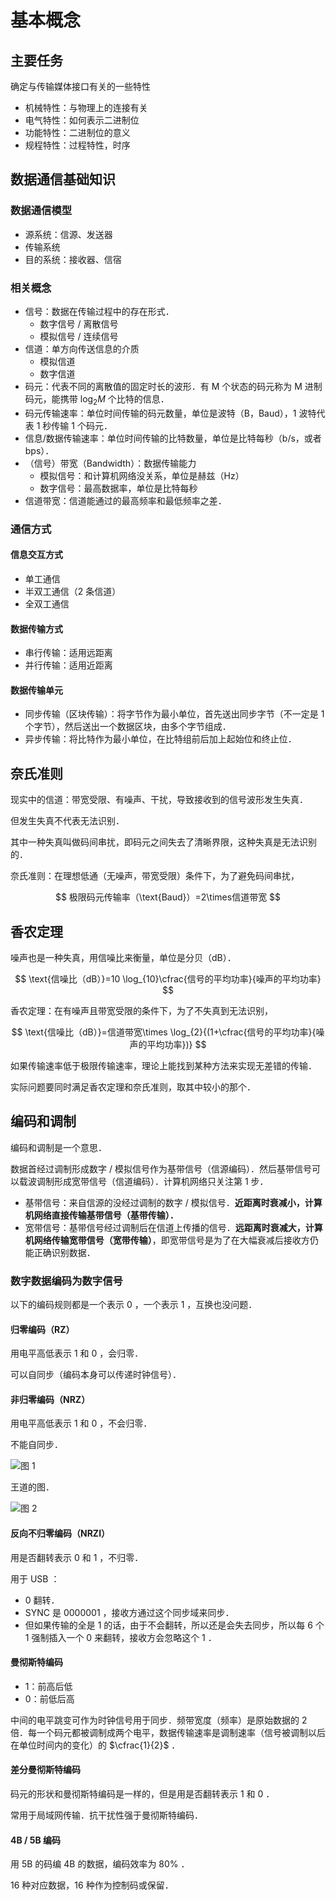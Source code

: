 # 基本概念

## 主要任务

确定与传输媒体接口有关的一些特性

- 机械特性：与物理上的连接有关
- 电气特性：如何表示二进制位
- 功能特性：二进制位的意义
- 规程特性：过程特性，时序

## 数据通信基础知识

### 数据通信模型

- 源系统：信源、发送器
- 传输系统
- 目的系统：接收器、信宿

### 相关概念

- 信号：数据在传输过程中的存在形式．
  - 数字信号 / 离散信号
  - 模拟信号 / 连续信号
- 信道：单方向传送信息的介质
  - 模拟信道
  - 数字信道
- 码元：代表不同的离散值的固定时长的波形．有 M 个状态的码元称为 M 进制码元，能携带 $\log_2 M$ 个比特的信息．
- 码元传输速率：单位时间传输的码元数量，单位是波特（B，Baud），1 波特代表 1 秒传输 1 个码元．
- 信息/数据传输速率：单位时间传输的比特数量，单位是比特每秒（b/s，或者 bps）．
- （信号）带宽（Bandwidth）：数据传输能力
  - 模拟信号：和计算机网络没关系，单位是赫兹（Hz）
  - 数字信号：最高数据率，单位是比特每秒
- 信道带宽：信道能通过的最高频率和最低频率之差．

### 通信方式

#### 信息交互方式

- 单工通信
- 半双工通信（2 条信道）
- 全双工通信

#### 数据传输方式

- 串行传输：适用远距离
- 并行传输：适用近距离

#### 数据传输单元

- 同步传输（区块传输）：将字节作为最小单位，首先送出同步字节（不一定是 1 个字节），然后送出一个数据区块，由多个字节组成．
- 异步传输：将比特作为最小单位，在比特组前后加上起始位和终止位．

## 奈氏准则

现实中的信道：带宽受限、有噪声、干扰，导致接收到的信号波形发生失真．

但发生失真不代表无法识别．

其中一种失真叫做码间串扰，即码元之间失去了清晰界限，这种失真是无法识别的．

奈氏准则：在理想低通（无噪声，带宽受限）条件下，为了避免码间串扰，

$$
极限码元传输率（\text{Baud}）=2\times信道带宽
$$

## 香农定理

噪声也是一种失真，用信噪比来衡量，单位是分贝（$\text{dB}$）．

$$
\text{信噪比（dB）}=10 \log_{10}\cfrac{信号的平均功率}{噪声的平均功率}
$$

香农定理：在有噪声且带宽受限的条件下，为了不失真到无法识别，

$$
\text{信噪比（dB）}=信道带宽\times \log_{2}{(1+\cfrac{信号的平均功率}{噪声的平均功率})}
$$

如果传输速率低于极限传输速率，理论上能找到某种方法来实现无差错的传输．

实际问题要同时满足香农定理和奈氏准则，取其中较小的那个．

## 编码和调制

编码和调制是一个意思．

数据首经过调制形成数字 / 模拟信号作为基带信号（信源编码）．然后基带信号可以载波调制形成宽带信号（信道编码）．计算机网络只关注第 1 步．

- 基带信号：来自信源的没经过调制的数字 / 模拟信号．**近距离时衰减小，计算机网络直接传输基带信号（基带传输）．**
- 宽带信号：基带信号经过调制后在信道上传播的信号．**远距离时衰减大，计算机网络传输宽带信号（宽带传输）**，即宽带信号是为了在大幅衰减后接收方仍能正确识别数据．

### 数字数据编码为数字信号

以下的编码规则都是一个表示 0 ，一个表示 1 ，互换也没问题．

#### 归零编码（RZ）

用电平高低表示 1 和 0 ，会归零．

可以自同步（编码本身可以传递时钟信号）．

#### 非归零编码（NRZ）

用电平高低表示 1 和 0 ，不会归零．

不能自同步．

![图 1](../../../.media/381e44b49b6d6992a905629989fe3c4cd59898d84c210b35f425c872f30ba20d.png)

王道的图．

![图 2](../../../.media/bbc6e276b6ee2cf480ebcc4bd4c6d39fd71151e28f6b4e72b3cfd843c3e37eba.png)

#### 反向不归零编码（NRZI）

用是否翻转表示 0 和 1 ，不归零．

用于 USB ：

- 0 翻转．
- SYNC 是 0000001 ，接收方通过这个同步域来同步．
- 但如果传输的全是 1 的话，由于不会翻转，所以还是会失去同步，所以每 6 个 1 强制插入一个 0 来翻转，接收方会忽略这个 1 ．

#### 曼彻斯特编码

- 1：前高后低
- 0：前低后高

中间的电平跳变可作为时钟信号用于同步．频带宽度（频率）是原始数据的 2 倍．每一个码元都被调制成两个电平，数据传输速率是调制速率（信号被调制以后在单位时间内的变化）的 $\cfrac{1}{2}$ ．

#### 差分曼彻斯特编码

码元的形状和曼彻斯特编码是一样的，但是用是否翻转表示 1 和 0 ．

常用于局域网传输．抗干扰性强于曼彻斯特编码．

#### 4B / 5B 编码

用 5B 的码编 4B 的数据，编码效率为 80% ．

16 种对应数据，16 种作为控制码或保留．
